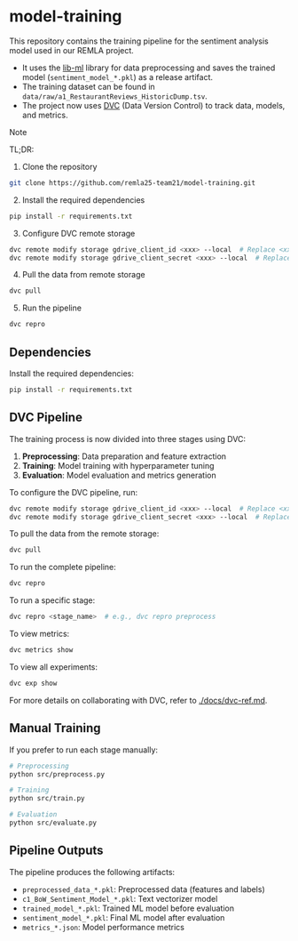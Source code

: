 # model-training

This repository contains the training pipeline for the sentiment analysis model used in our REMLA project. 

- It uses the [lib-ml](https://github.com/remla25-team21/lib-ml) library for data preprocessing and saves the trained model (`sentiment_model_*.pkl`) as a release artifact. 
- The training dataset can be found in `data/raw/a1_RestaurantReviews_HistoricDump.tsv`.
- The project now uses [DVC](https://dvc.org/) (Data Version Control) to track data, models, and metrics.

> [!NOTE]
> TL;DR: 
> 1. Clone the repository
> ```bash
> git clone https://github.com/remla25-team21/model-training.git
> ```
> 2. Install the required dependencies
> ```bash
> pip install -r requirements.txt
> ```
> 3. Configure DVC remote storage
> ```bash
> dvc remote modify storage gdrive_client_id <xxx> --local  # Replace <xxx> with your Google Drive client ID
> dvc remote modify storage gdrive_client_secret <xxx> --local  # Replace <xxx> with your Google Drive client secret
> ```
> 4. Pull the data from remote storage
> ```bash
> dvc pull
> ```
> 5. Run the pipeline
> ```bash
> dvc repro
> ```


## Dependencies

Install the required dependencies:

```bash
pip install -r requirements.txt
```

## DVC Pipeline

The training process is now divided into three stages using DVC:

1. **Preprocessing**: Data preparation and feature extraction
2. **Training**: Model training with hyperparameter tuning
3. **Evaluation**: Model evaluation and metrics generation

To configure the DVC pipeline, run:

```bash
dvc remote modify storage gdrive_client_id <xxx> --local  # Replace <xxx> with your Google Drive client ID
dvc remote modify storage gdrive_client_secret <xxx> --local  # Replace <xxx> with your Google Drive client secret
```

To pull the data from the remote storage:

```bash
dvc pull
```

To run the complete pipeline:

```bash
dvc repro
```

To run a specific stage:

```bash
dvc repro <stage_name>  # e.g., dvc repro preprocess
```

To view metrics:

```bash
dvc metrics show
```

To view all experiments:

```bash
dvc exp show
```

For more details on collaborating with DVC, refer to [./docs/dvc-ref.md](./docs/dvc-ref.md).

## Manual Training

If you prefer to run each stage manually:

```bash
# Preprocessing
python src/preprocess.py

# Training
python src/train.py

# Evaluation
python src/evaluate.py
```

## Pipeline Outputs

The pipeline produces the following artifacts:

- `preprocessed_data_*.pkl`: Preprocessed data (features and labels)
- `c1_BoW_Sentiment_Model_*.pkl`: Text vectorizer model
- `trained_model_*.pkl`: Trained ML model before evaluation
- `sentiment_model_*.pkl`: Final ML model after evaluation
- `metrics_*.json`: Model performance metrics
